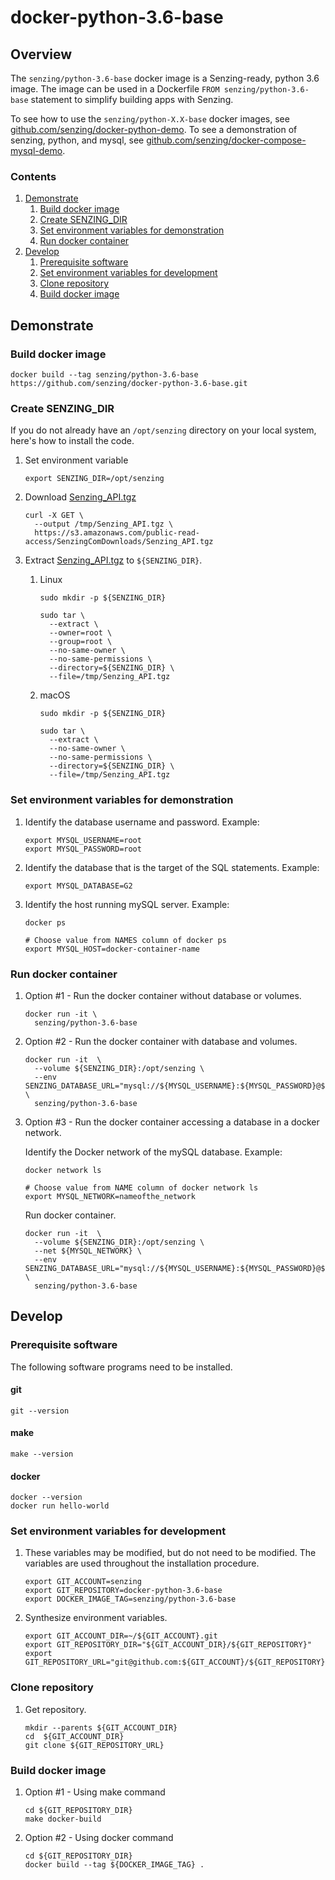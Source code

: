 # docker-python-3.6-base

## Overview

The `senzing/python-3.6-base` docker image is a Senzing-ready, python 3.6 image.
The image can be used in a Dockerfile `FROM senzing/python-3.6-base` statement to simplify
building apps with Senzing.

To see how to use the `senzing/python-X.X-base` docker images, see
[github.com/senzing/docker-python-demo](https://github.com/senzing/docker-python-demo).
To see a demonstration of senzing, python, and mysql, see
[github.com/senzing/docker-compose-mysql-demo](https://github.com/senzing/docker-compose-mysql-demo).

### Contents

1. [Demonstrate](#demonstrate)
    1. [Build docker image](#build-docker-image)
    1. [Create SENZING_DIR](#create-senzing_dir)
    1. [Set environment variables for demonstration](#set-environment-variables-for-demonstration)
    1. [Run docker container](#run-docker-container)
1. [Develop](#develop)
    1. [Prerequisite software](#prerequisite-software)
    1. [Set environment variables for development](#set-environment-variables-for-development)
    1. [Clone repository](#clone-repository)
    1. [Build docker image](#build-docker-image)

## Demonstrate

### Build docker image

```console
docker build --tag senzing/python-3.6-base https://github.com/senzing/docker-python-3.6-base.git
```

### Create SENZING_DIR

If you do not already have an `/opt/senzing` directory on your local system, here's how to install the code.

1. Set environment variable

    ```console
    export SENZING_DIR=/opt/senzing
    ```

1. Download [Senzing_API.tgz](https://s3.amazonaws.com/public-read-access/SenzingComDownloads/Senzing_API.tgz)

    ```console
    curl -X GET \
      --output /tmp/Senzing_API.tgz \
      https://s3.amazonaws.com/public-read-access/SenzingComDownloads/Senzing_API.tgz
    ```

1. Extract [Senzing_API.tgz](https://s3.amazonaws.com/public-read-access/SenzingComDownloads/Senzing_API.tgz)
   to `${SENZING_DIR}`.

    1. Linux

        ```console
        sudo mkdir -p ${SENZING_DIR}

        sudo tar \
          --extract \
          --owner=root \
          --group=root \
          --no-same-owner \
          --no-same-permissions \
          --directory=${SENZING_DIR} \
          --file=/tmp/Senzing_API.tgz
        ```

    1. macOS
        ```console
        sudo mkdir -p ${SENZING_DIR}

        sudo tar \
          --extract \
          --no-same-owner \
          --no-same-permissions \
          --directory=${SENZING_DIR} \
          --file=/tmp/Senzing_API.tgz
        ```

### Set environment variables for demonstration

1. Identify the database username and password.
   Example:

    ```console
    export MYSQL_USERNAME=root
    export MYSQL_PASSWORD=root
    ```

1. Identify the database that is the target of the SQL statements.
   Example:

    ```console
    export MYSQL_DATABASE=G2
    ```

1. Identify the host running mySQL server.
   Example:

    ```console
    docker ps

    # Choose value from NAMES column of docker ps
    export MYSQL_HOST=docker-container-name
    ```

### Run docker container

1. Option #1 - Run the docker container without database or volumes.

    ```console
    docker run -it \
      senzing/python-3.6-base
    ```

1. Option #2 - Run the docker container with database and volumes.

    ```console
    docker run -it  \
      --volume ${SENZING_DIR}:/opt/senzing \
      --env SENZING_DATABASE_URL="mysql://${MYSQL_USERNAME}:${MYSQL_PASSWORD}@${MYSQL_HOST}:3306/${MYSQL_DATABASE}" \
      senzing/python-3.6-base
    ```

1. Option #3 - Run the docker container accessing a database in a docker network.

   Identify the Docker network of the mySQL database.
   Example:

    ```console
    docker network ls

    # Choose value from NAME column of docker network ls
    export MYSQL_NETWORK=nameofthe_network
    ```

    Run docker container.

    ```console
    docker run -it  \
      --volume ${SENZING_DIR}:/opt/senzing \
      --net ${MYSQL_NETWORK} \
      --env SENZING_DATABASE_URL="mysql://${MYSQL_USERNAME}:${MYSQL_PASSWORD}@${MYSQL_HOST}:3306/${MYSQL_DATABASE}" \
      senzing/python-3.6-base
    ```

## Develop

### Prerequisite software

The following software programs need to be installed.

#### git

```console
git --version
```

#### make

```console
make --version
```

#### docker

```console
docker --version
docker run hello-world
```

### Set environment variables for development

1. These variables may be modified, but do not need to be modified.
   The variables are used throughout the installation procedure.

    ```console
    export GIT_ACCOUNT=senzing
    export GIT_REPOSITORY=docker-python-3.6-base
    export DOCKER_IMAGE_TAG=senzing/python-3.6-base
    ```

1. Synthesize environment variables.

    ```console
    export GIT_ACCOUNT_DIR=~/${GIT_ACCOUNT}.git
    export GIT_REPOSITORY_DIR="${GIT_ACCOUNT_DIR}/${GIT_REPOSITORY}"
    export GIT_REPOSITORY_URL="git@github.com:${GIT_ACCOUNT}/${GIT_REPOSITORY}.git"
    ```

### Clone repository

1. Get repository.

    ```console
    mkdir --parents ${GIT_ACCOUNT_DIR}
    cd  ${GIT_ACCOUNT_DIR}
    git clone ${GIT_REPOSITORY_URL}
    ```

### Build docker image

1. Option #1 - Using make command

    ```console
    cd ${GIT_REPOSITORY_DIR}
    make docker-build
    ```

1. Option #2 - Using docker command

    ```console
    cd ${GIT_REPOSITORY_DIR}
    docker build --tag ${DOCKER_IMAGE_TAG} .
    ```
